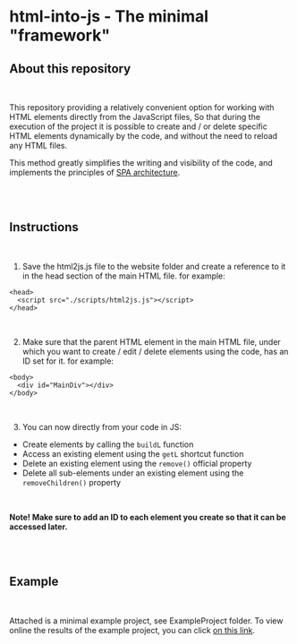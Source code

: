 # html-into-js - The minimal "framework"

## About this repository

<br/>

This repository providing a relatively convenient option for working with HTML elements directly from the JavaScript files,
So that during the execution of the project it is possible to create and / or delete specific HTML elements dynamically by the code, and without the need to reload any HTML files.

This method greatly simplifies the writing and visibility of the code, and implements the principles of [SPA architecture](https://en.wikipedia.org/wiki/Single-page_application).

<br/><br/>

## Instructions

<br/>

1. Save the html2js.js file to the website folder and create a reference to it in the head section of the main HTML file. for example:
```
<head>
  <script src="./scripts/html2js.js"></script>
</head>
```
<br/>

2. Make sure that the parent HTML element in the main HTML file, under which you want to create / edit / delete elements using the code, has an ID set for it. for example:
```
<body>
  <div id="MainDiv"></div>
</body>
```
<br/>

3. You can now directly from your code in JS:
  * Create elements by calling the `buildL` function
  * Access an existing element using the `getL` shortcut function
  * Delete an existing element using the `remove()` official property
  * Delete all sub-elements under an existing element using the `removeChildren()` property

<br/>

**Note! Make sure to add an ID to each element you create so that it can be accessed later.**

<br/><br/>

## Example

<br/>

Attached is a minimal example project, see ExampleProject folder.
To view online the results of the example project, you can click [on this link](https://htmlpreview.github.io/?https://github.com/Arye-H/html-into-js/ExampleProject/index.html).